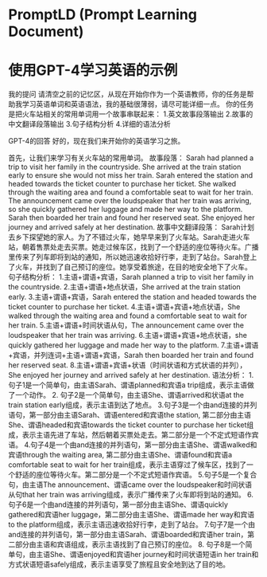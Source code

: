 # PromptLD (Prompt Learning Document)

# 使用GPT-4学习英语的示例
我的提问
请清空之前的记忆区，从现在开始你作为一个英语教师，你的任务是帮助我学习英语单词和英语语法，我的基础很薄弱，请尽可能详细一点。
你的任务是把火车站相关的常用单词用一个故事串联起来：
1.英文故事段落输出
2.故事的中文翻译段落输出
3.句子结构分析
4.详细的语法分析

GPT-4的回答
好的，现在我们来开始你的英语学习之旅。

首先，让我们来学习有关火车站的常用单词。
故事段落：
Sarah had planned a trip to visit her family in the countryside. She arrived at the train station early to ensure she would not miss her train. Sarah entered the station and headed towards the ticket counter to purchase her ticket. She walked through the waiting area and found a comfortable seat to wait for her train. The announcement came over the loudspeaker that her train was arriving, so she quickly gathered her luggage and made her way to the platform. Sarah then boarded her train and found her reserved seat. She enjoyed her journey and arrived safely at her destination.
故事中文翻译段落：
Sarah计划去乡下探望她的家人。为了不错过火车，她早早来到了火车站。Sarah走进火车站，朝着售票处走去买票。她走过候车区，找到了一个舒适的座位等待火车。广播里传来了列车即将到站的通知，所以她迅速收拾好行李，走到了站台。Sarah登上了火车，并找到了自己预订的座位。她享受着旅途，在目的地安全地下了火车。
句子结构分析：
1.主语+谓语+宾语，Sarah planned a trip to visit her family in the countryside.
2.主语+谓语+地点状语，She arrived at the train station early.
3.主语+谓语+宾语，Sarah entered the station and headed towards the ticket counter to purchase her ticket.
4.主语+谓语+宾语+地点状语，She walked through the waiting area and found a comfortable seat to wait for her train.
5.主语+谓语+时间状语从句，The announcement came over the loudspeaker that her train was arriving.
6.主语+谓语+宾语+地点状语，she quickly gathered her luggage and made her way to the platform.
7.主语+谓语+宾语，并列连词+主语+谓语+宾语，Sarah then boarded her train and found her reserved seat.
8.主语+谓语+宾语+状语（时间状语和方式状语的并列），She enjoyed her journey and arrived safely at her destination.
语法分析：
1.句子1是一个简单句，由主语Sarah、谓语planned和宾语a trip组成，表示主语做了一个动作。
2. 句子2是一个简单句，由主语She、谓语arrived和状语at the train station early组成，表示主语到达了地点。
3.句子3是一个由and连接的并列语句，第一部分由主语Sarah、谓语entered和宾语the station, 第二部分由主语She、谓语headed和宾语towards the ticket counter to purchase her ticket组成，表示主语先进了车站，然后朝着买票处走去。第二部分是一个不定式短语作宾语。
4.句子4是一个由and连接的并列语句，第一部分由主语She、谓语walked和宾语through the waiting area, 第二部分由主语She、谓语found和宾语a comfortable seat to wait for her train组成，表示主语穿过了候车区，找到了一个舒适的座位等待火车。第二部分是一个不定式短语作宾语。
5.句子5是一个复合句，由主语The announcement、谓语came over the loudspeaker和时间状语从句that her train was arriving组成，表示广播传来了火车即将到站的通知。
6.句子6是一个由and连接的并列语句，第一部分由主语She、谓语quickly gathered和宾语her luggage，第二部分由主语She、谓语made her way和宾语to the platform组成，表示主语迅速收拾好行李，走到了站台。
7.句子7是一个由and连接的并列语句，第一部分由主语Sarah、谓语boarded和宾语her train，第二部分由主语和宾语组成，表示主语找到了自己预订的座位。
8. 句子8是一个简单句，由主语She、谓语enjoyed和宾语her journey和时间状语短语in her train和方式状语短语safely组成，表示主语享受了旅程且安全地到达了目的地。
